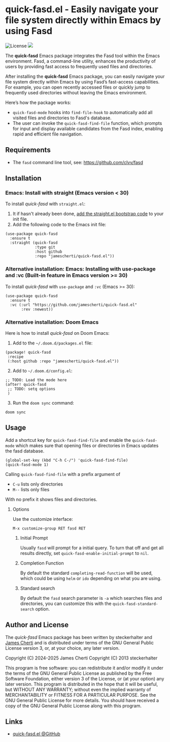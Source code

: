 # quick-fasd.el - Easily navigate your file system directly within Emacs by using Fasd
![License](https://img.shields.io/github/license/jamescherti/quick-fasd.el)
![](https://raw.githubusercontent.com/jamescherti/quick-fasd.el/main/.images/made-for-gnu-emacs.svg)

The **quick-fasd** Emacs package integrates the Fasd tool within the Emacs environment. Fasd, a command-line utility, enhances the productivity of users by providing fast access to frequently used files and directories.

After installing the **quick-fasd** Emacs package, you can easily navigate your file system directly within Emacs by using Fasd’s fast-access capabilities. For example, you can open recently accessed files or quickly jump to frequently used directories without leaving the Emacs environment.

Here’s how the package works:
- `quick-fasd-mode` hooks into `find-file-hook` to automatically add all visited files and directories to Fasd's database.
- The user can invoke the `quick-fasd-find-file` function, which prompts for input and display available candidates from the Fasd index, enabling rapid and efficient file navigation.

## Requirements

- The `fasd` command line tool, see: https://github.com/clvv/fasd

## Installation

### Emacs: Install with straight (Emacs version < 30)

To install *quick-fasd* with `straight.el`:

1. It if hasn't already been done, [add the straight.el bootstrap code](https://github.com/radian-software/straight.el?tab=readme-ov-file#getting-started) to your init file.
2. Add the following code to the Emacs init file:
```emacs-lisp
(use-package quick-fasd
  :ensure t
  :straight (quick-fasd
             :type git
             :host github
             :repo "jamescherti/quick-fasd.el"))
```

### Alternative installation: Emacs: Installing with use-package and :vc (Built-in feature in Emacs version >= 30)

To install *quick-fasd* with `use-package` and `:vc` (Emacs >= 30):

``` emacs-lisp
(use-package quick-fasd
  :ensure t
  :vc (:url "https://github.com/jamescherti/quick-fasd.el"
       :rev :newest))
```

### Alternative installation: Doom Emacs

Here is how to install *quick-fasd* on Doom Emacs:

1. Add to the `~/.doom.d/packages.el` file:
```elisp
(package! quick-fasd
 :recipe
 (:host github :repo "jamescherti/quick-fasd.el"))
```

2. Add to `~/.doom.d/config.el`:
```elisp
;; TODO: Load the mode here
(after! quick-fasd
 ;; TODO: setq options
 )
```

3. Run the `doom sync` command:
```
doom sync
```

## Usage

Add a shortcut key for `quick-fasd-find-file` and enable the
`quick-fasd-mode` which makes sure that opening files or
directories in Emacs updates the fasd database.

``` {.commonlisp org-language="emacs-lisp"}
(global-set-key (kbd "C-h C-/") 'quick-fasd-find-file)
(quick-fasd-mode 1)
```

Calling `quick-fasd-find-file` with a prefix argument of

-   `C-u` lists only directories
-   `M--` lists only files

With no prefix it shows files and directories.

1.  Options

    Use the customize interface:

    `M-x customize-group RET fasd RET`

    1.  Initial Prompt

        Usually `fasd` will prompt for a initial query. To
        turn that off and get all results directly, set
        `quick-fasd-enable-initial-prompt` to
        `nil`.

    2.  Completion Function

        By default the standard `completing-read-function`
        will be used, which could be using `helm` or
        `ido` depending on what you are using.

    3.  Standard search

        By default the `fasd` search parameter is
        `-a` which searches files and directories, you can
        customize this with the `quick-fasd-standard-search`
        option.

## Author and License

The *quick-fasd* Emacs package has been written by steckerhalter and [James Cherti](https://www.jamescherti.com/) and is distributed under terms of the GNU General Public License version 3, or, at your choice, any later version.

Copyright (C) 2024-2025 James Cherti
Copyright (C) 2013 steckerhalter

This program is free software: you can redistribute it and/or modify it under the terms of the GNU General Public License as published by the Free Software Foundation, either version 3 of the License, or (at your option) any later version. This program is distributed in the hope that it will be useful, but WITHOUT ANY WARRANTY; without even the implied warranty of MERCHANTABILITY or FITNESS FOR A PARTICULAR PURPOSE. See the GNU General Public License for more details. You should have received a copy of the GNU General Public License along with this program.

## Links

- [quick-fasd.el @GitHub](https://github.com/jamescherti/quick-fasd.el)
